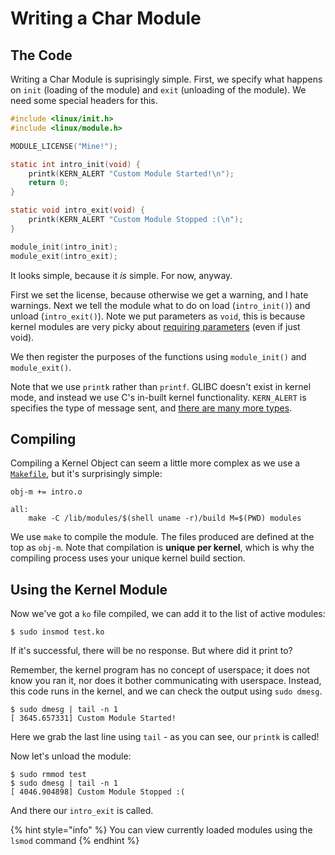 # Writing a Char Module

## The Code

Writing a Char Module is suprisingly simple. First, we specify what happens on `init` (loading of the module) and `exit` (unloading of the module). We need some special headers for this.

```c
#include <linux/init.h>
#include <linux/module.h>

MODULE_LICENSE("Mine!");

static int intro_init(void) {
    printk(KERN_ALERT "Custom Module Started!\n");
    return 0;
}

static void intro_exit(void) {
    printk(KERN_ALERT "Custom Module Stopped :(\n");
}

module_init(intro_init);
module_exit(intro_exit);

```

It looks simple, because it _is_ simple. For now, anyway.

First we set the license, because otherwise we get a warning, and I hate warnings. Next we tell the module what to do on load (`intro_init()`) and unload (`intro_exit()`). Note we put parameters as `void`, this is because kernel modules are very picky about [requiring parameters](https://stackoverflow.com/questions/40309582/kernel-module-compiler-error-function-declaration-isn-t-a-prototype-werror-st) (even if just void).

We then register the purposes of the functions using `module_init()` and `module_exit()`.

Note that we use `printk` rather than `printf`. GLIBC doesn't exist in kernel mode, and instead we use C's in-built kernel functionality. `KERN_ALERT` is specifies the type of message sent, and [there are many more types](https://www.kernel.org/doc/html/latest/core-api/printk-basics.html).

## Compiling

Compiling a Kernel Object can seem a little more complex as we use a [`Makefile`](https://opensource.com/article/18/8/what-how-makefile), but it's surprisingly simple:

```
obj-m += intro.o
 
all:
	make -C /lib/modules/$(shell uname -r)/build M=$(PWD) modules
```

We use `make` to compile the module. The files produced are defined at the top as `obj-m`. Note that compilation is **unique per kernel**, which is why the compiling process uses your unique kernel build section.

## Using the Kernel Module

Now we've got a `ko` file compiled, we can add it to the list of active modules:

```
$ sudo insmod test.ko
```

If it's successful, there will be no response. But where did it print to?

Remember, the kernel program has no concept of userspace; it does not know you ran it, nor does it bother communicating with userspace. Instead, this code runs in the kernel, and we can check the output using `sudo dmesg`.

```
$ sudo dmesg | tail -n 1
[ 3645.657331] Custom Module Started!
```

Here we grab the last line using `tail` - as you can see, our `printk` is called!

Now let's unload the module:

```
$ sudo rmmod test
$ sudo dmesg | tail -n 1
[ 4046.904898] Custom Module Stopped :(
```

And there our `intro_exit` is called.

{% hint style="info" %}
You can view currently loaded modules using the `lsmod` command
{% endhint %}
